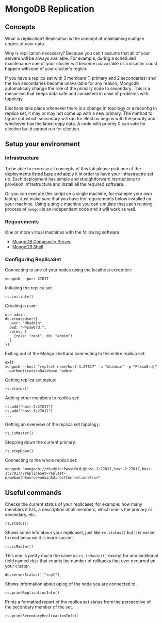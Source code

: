 # MongoDB Replication

## Concepts

What is replication? Replication is the concept of maintaining multiple copies of your data.

Why is replication necessary? Because you can't assume that all of your servers will be always available. For example, during a scheduled maintenance one of your cluster will become unavailable or a disaster could happen with one of your cluster's region.

If you have a replica set with 3 members (1 primary and 2 secondaries) and the two secondaries become unavailable for any reason, Mongodb automaticaly change the role of the primary node to secondary. This is a mecanism that keeps data safe and consistent in case of problems with topology.

Elections take place whenever there is a change in topology or a reconfig in replica set, it may or may not come up with a new primary. The method to figure out which secondary will run for election begins with the priority and whichever has the latest copy data.
A node with priority 0 can vote for election but it cannot run for election.

## Setup your environment

### Infrastructure
To be able to exercise all concepts of this lab please pick one of the deployments listed [here](./deployments) and apply it in order to have your infrastructre set up. Each deployment has simple and straightforward instructions to provision infrastructure and install all the required software.

Or you can execute this script on a single machine, for example your own laptop. Just make sure that you have the requirements below installed on your machine.
Using a single machine you can simulate that each running process of `mongod` is an independent node and it will work as well.

### Requirements

One or more virtual machines with the following software:
* [MongoDB Community Server](https://www.mongodb.com/try/download/community)
* [MongoDB Shell](https://www.mongodb.com/try/download/shell)

### Configuring ReplicaSet

Connecting to one of your nodes using the localhost exception:
```
mongosh --port 27017
```

Initiating the replica set:
```
rs.initiate()
```

Creating a user:
```
use admin
db.createUser({
  user: "dbadmin",
  pwd: "P4ssw0rd;",
  roles: [
    {role: "root", db: "admin"}
  ]
})
```

Exiting out of the Mongo shell and connecting to the entire replica set:
```
exit
mongosh --host "replset-name/host-1:27017" -u "dbadmin" -p "P4ssw0rd;" --authenticationDatabase "admin"
```

Getting replica set status:
```
rs.status()
```

Adding other members to replica set:
```
rs.add("host-2:27017")
rs.add("host-3:27017")
...
```

Getting an overview of the replica set topology:
```
rs.isMaster()
```

Stepping down the current primary:
```
rs.stepDown()
```

Connecting to the whole replica set:
```
mongosh "mongodb://dbadmin:P4ssw0rd;@host-1:27017,host-2:27017,host-3:27017/?replicaSet=replset-name&authSource=admin&directConnection=true"
```

## Useful commands

Checks the current status of your replicaset, for example: how many members it has, a description of all members, which one is the primary or secondary, etc.
```
rs.status()
```


Shows some info about your replicaset, just like `rs.status()` but it is easier to read because it is more succint.
```
rs.isMaster()
```

This one is pretty much the same as `rs.isMaster()` except for one additional field named `rbid` that counts the number of rollbacks that ever occurred on your cluster.
```
db.serverStatus()["repl"]
```

Shows information about oplog of the node you are connected to.
```
rs.printReplicationInfo()
```

Prints a formatted report of the replica set status from the perspective of the secondary member of the set.
```
rs.printSecondaryReplicationInfo()
```